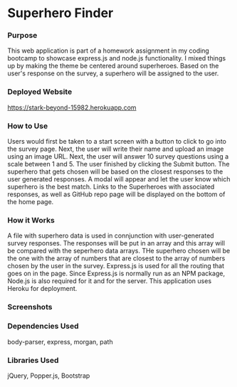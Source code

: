 # Superhero Finder

### Purpose

This web application is part of a homework assignment in my coding bootcamp to showcase express.js and node.js functionality. I mixed things up by making the theme be centered around superheroes. Based on the user's response on the survey, a superhero will be assigned to the user.

### Deployed Website

https://stark-beyond-15982.herokuapp.com

### How to Use

Users would first be taken to a start screen with a button to click to go into the survey page. Next, the user will write their name and upload an image using an image URL. Next, the user will answer 10 survey questions using a scale between 1 and 5. The user finished by clicking the Submit button. The superhero that gets chosen will be based on the closest responses to the user generated responses. A modal will appear and let the user know which superhero is the best match. Links to the Superheroes with associated responses, as well as GitHub repo page will be displayed on the bottom of the home page.

### How it Works

A file with superhero data is used in connjunction with user-generated survey responses. The responses will be put in an array and this array will be compared with the seperhero data arrays. THe superhero chosen will be the one with the array of numbers that are closest to the array of numbers chosen by the user in the survey. Express.js is used for all the routing that goes on in the page. Since Express.js is normally run as an NPM package, Node.js is also required for it and for the server. This application uses Heroku for deployment.

### Screenshots



### Dependencies Used

body-parser, express, morgan, path

### Libraries Used

jQuery, Popper.js, Bootstrap
